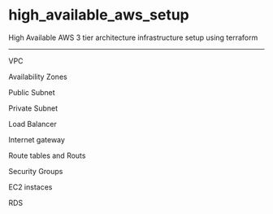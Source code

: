# high_available_aws_setup
High Available AWS 3 tier architecture infrastructure setup using terraform

--------------

VPC

Availability Zones

Public Subnet

Private Subnet

Load Balancer

Internet gateway

Route tables and Routs

Security Groups

EC2 instaces

RDS
